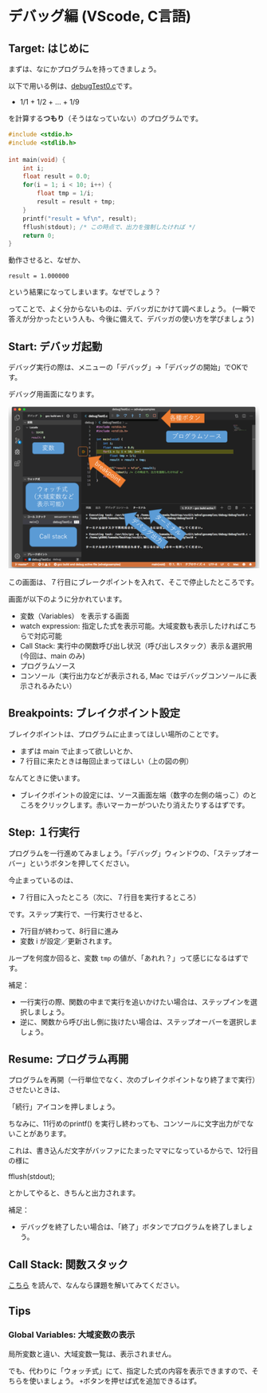 # デバッグ編 (VScode, C言語)

## Target: はじめに

まずは、なにかプログラムを持ってきましょう。

以下で用いる例は、[debugTest0.c](https://github.com/KobeUCSEnshu/progprac12_2020/blob/master/samples/debugTest0.c)です。

-   1/1 + 1/2 + ... + 1/9

を計算する**つもり**（そうはなっていない）のプログラムです。

```cpp
#include <stdio.h>
#include <stdlib.h>

int main(void) {
    int i;
    float result = 0.0;
    for(i = 1; i < 10; i++) {
        float tmp = 1/i;
        result = result + tmp;
    }
    printf("result = %f\n", result);
    fflush(stdout); /* この時点で、出力を強制したければ */
    return 0;
}
```

動作させると、なぜか、

    result = 1.000000

という結果になってしまいます。なぜでしょう？

ってことで、よく分からないものは、デバッガにかけて調べましょう。
(一瞬で答えが分かったという人も、今後に備えて、デバッガの使い方を学びましょう)

Start: デバッガ起動
------------

デバッグ実行の際は、メニューの「デバッグ」→「デバッグの開始」でOKです。

デバッグ用画面になります。

![vscCD01_1.png](vscCD01_1.png)

この画面は、７行目にブレークポイントを入れて、そこで停止したところです。

画面が以下のように分かれています。

-  変数（Variables） を表示する画面
-  watch expression: 指定した式を表示可能。大域変数も表示したければこちらで対応可能
-  Call Stack: 実行中の関数呼び出し状況（呼び出しスタック）表示＆選択用(今回は、main のみ)
-  プログラムソース
-   コンソール（実行出力などが表示される, Mac ではデバッグコンソールに表示されるみたい）

## Breakpoints: ブレイクポイント設定

ブレイクポイントは、プログラムに止まってほしい場所のことです。

* まずは main で止まって欲しいとか、
* 7 行目に来たときは毎回止まってほしい（上の図の例）

なんてときに使います。

-   ブレイクポイントの設定には、ソース画面左端（数字の左側の端っこ）のところをクリックします。赤いマーカーがついたり消えたりするはずです。


## Step: １行実行

プログラムを一行進めてみましょう。「デバッグ」ウィンドウの、「ステップオーバー」というボタンを押してください。

今止まっているのは、

-   7 行目に入ったところ（次に、７行目を実行するところ）

です。ステップ実行で、一行実行させると、

-   7行目が終わって、8行目に進み
-   変数 i が設定／更新されます。

ループを何度か回ると、変数 `tmp` の値が、「あれれ？」って感じになるはずです。

補足：

-   一行実行の際、関数の中まで実行を追いかけたい場合は、ステップインを選択しましょう。
-   逆に、関数から呼び出し側に抜けたい場合は、ステップオーバーを選択しましょう。


## Resume: プログラム再開

プログラムを再開（一行単位でなく、次のブレイクポイントなり終了まで実行）させたいときは、

「続行」アイコンを押しましょう。

ちなみに、11行めのprintf()
を実行し終わっても、コンソールに文字出力がでないことがあります。

これは、書き込んだ文字がバッファにたまったママになっているからで、12行目の様に

fflush(stdout);

とかしてやると、きちんと出力されます。

補足：

-   デバッグを終了したい場合は、「終了」ボタンでプログラムを終了しましょう。

## Call Stack: 関数スタック

[こちら](http://www.fine.cs.kobe-u.ac.jp/members/kamada/algo/#!basic.md) を読んで、なんなら課題を解いてみてください。


Tips
----

### Global Variables: 大域変数の表示

局所変数と違い、大域変数一覧は、表示されません。

でも、代わりに「ウォッチ式」にて、指定した式の内容を表示できますので、そちらを使いましょう。
`+`ボタンを押せば式を追加できるはず。


